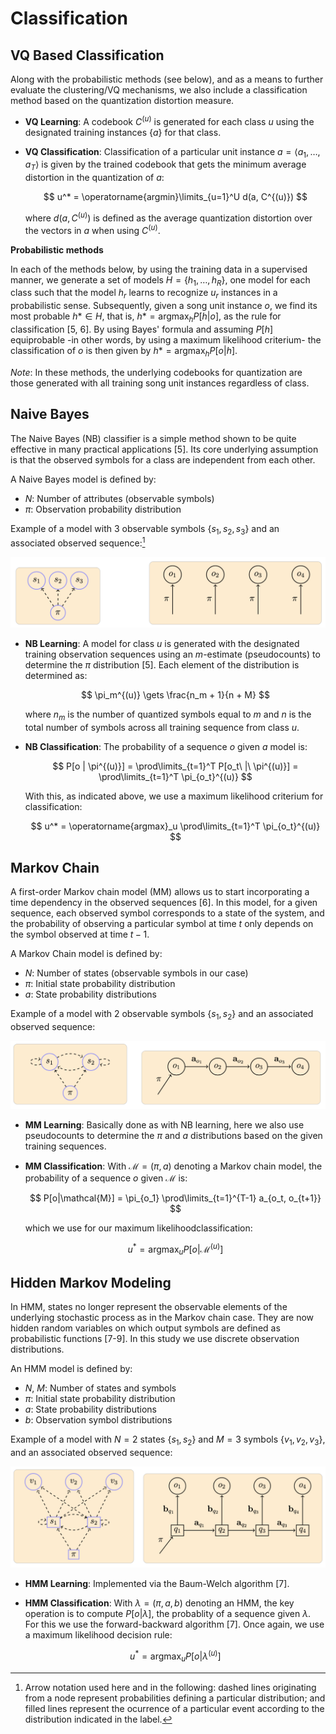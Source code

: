 # Classification

## VQ Based Classification

Along with the probabilistic methods (see below),
and as a means to further evaluate the clustering/VQ mechanisms,
we also include a classification method
based on the quantization distortion measure.

- **VQ Learning**: 
  A codebook $C^{(u)}$ is generated for each class $u$ 
  using the designated training instances $\{a\}$ for that class.

- **VQ Classification**: 
  Classification of a particular unit instance 
  $a = \langle a_1, \ldots, a_T \rangle$ 
  is given by the trained codebook that gets
  the minimum average distortion in the quantization of $a$: 

    $$
    u^* = \operatorname{argmin}\limits_{u=1}^U d(a, C^{(u)})
    $$

    where $d(a, C^{(u)})$ is defined as the average quantization distortion
    over the vectors in $a$ when using $C^{(u)}$.

**Probabilistic methods**

In each of the methods below, by using the training data in a supervised manner,
we generate a set of models
$H = \{h_1, \ldots, h_R\}$, one model for each class such that the 
model $h_r$ learns to recognize $u_r$ instances in a probabilistic sense.
Subsequently, given a song unit instance $o$, we find its most probable 
$h* \in H$, that is, $h* = \operatorname{argmax}_h P[h|o]$,
as the rule for classification [5, 6]. 
By using Bayes' formula and assuming $P[h]$ equiprobable
-in other words, by using a maximum likelihood criterium-
the classification of $o$ is then given by $h* = \operatorname{argmax}_h P[o|h]$.

*Note*: In these methods, the underlying codebooks for quantization are those
generated with all training song unit instances regardless of class.

## Naive Bayes

The Naive Bayes (NB) classifier is a simple method shown to be
quite effective in many practical applications [5].
Its core underlying assumption is that the observed symbols for
a class are independent from each other.

A Naive Bayes model is defined by:

- $N$: Number of attributes (observable symbols)
- $\pi$: Observation probability distribution

Example of a model with 3 observable symbols $\{s_1, s_2, s_3\}$
and an associated observed sequence:[^notation]

![](res/nb-model-and-sequence.png)

- **NB Learning**: A model for class $u$ is generated with the designated training observation
  sequences using an $m$-estimate (pseudocounts) to determine the $\pi$ distribution [5].
  Each element of the distribution is determined as:

    $$
    \pi_m^{(u)} \gets \frac{n_m + 1}{n + M}
    $$

    where $n_m$ is the number of quantized symbols equal to $m$ and $n$ is the total number
    of symbols across all training sequence from class $u$.

- **NB Classification**: The probability of a sequence $o$ given $a$ model is: 

    $$
        P[o | \pi^{(u)}]
          =
            \prod\limits_{t=1}^T P[o_t\ |\ \pi^{(u)}]
          =
            \prod\limits_{t=1}^T \pi_{o_t}^{(u)}
    $$

    With this, as indicated above, we use a maximum likelihood criterium for classification:

    $$
    u^* = \operatorname{argmax}_u \prod\limits_{t=1}^T \pi_{o_t}^{(u)}
    $$

## Markov Chain

A first-order Markov chain model (MM) allows us to start incorporating
a time dependency in the observed sequences [6].
In this model, for a given sequence, each observed symbol corresponds
to a state of the system, and the probability of
observing a particular symbol at time $t$
only depends on the symbol observed at time $t - 1$.

A Markov Chain model is defined by:

- $N$: Number of states (observable symbols in our case)
- $\pi$: Initial state probability distribution
- $a$: State probability distributions

Example of a model with 2 observable symbols $\{s_1, s_2\}$
and an associated observed sequence:

![](res/mm-model-and-sequence.png)

- **MM Learning**: Basically done as with NB learning,
  here we also use pseudocounts to determine
  the $\pi$ and $a$ distributions based on the given training sequences.

- **MM Classification**: With $\mathcal{M} = (\pi, a)$ denoting a Markov chain model,
  the probability of a sequence $o$ given $\mathcal{M}$ is:

    $$
    P[o|\mathcal{M}] =
      \pi_{o_1} \prod\limits_{t=1}^{T-1} a_{o_t, o_{t+1}}
    $$

    which we use for our maximum likelihoodclassification:

    $$
    u^* = \operatorname{argmax}_u P[o | \mathcal{M}^{(u)}]
    $$


## Hidden Markov Modeling

In HMM, states no longer represent the observable elements of the
underlying stochastic process as in the Markov chain case.
They are now hidden random variables on which
output symbols are defined as probabilistic functions [7-9].
In this study we use discrete observation distributions.

An HMM model is defined by:

- $N$, $M$: Number of states and symbols
- $\pi$: Initial state probability distribution
- $a$: State probability distributions
- $b$: Observation symbol distributions

Example of a model with $N = 2$ states $\{s_1, s_2\}$
and $M = 3$ symbols $\{v_1, v_2, v_3\}$,
and an associated observed sequence:

![](res/hmm-model-and-sequence.png)

- **HMM Learning**: Implemented via the Baum-Welch algorithm [7].

- **HMM Classification**: With $\lambda = (\pi, a, b)$ denoting an HMM,
  the key operation is to compute $P[o|\lambda]$,
  the probablity of a sequence given $\lambda$.
  For this we use the forward-backward algorithm [7].
  Once again, we use a maximum likelihood decision rule:

    $$
    u^* = \operatorname{argmax}_u P[o | \lambda^{(u)}]
    $$



[^notation]: Arrow notation used here and in the following: dashed lines originating from a node represent probabilities defining a particular distribution; and filled lines represent the ocurrence of a particular event according to the distribution indicated in the label.
